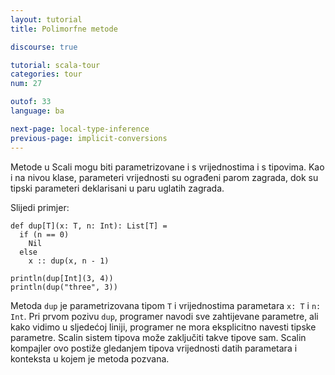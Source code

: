 ```yaml
---
layout: tutorial
title: Polimorfne metode

discourse: true

tutorial: scala-tour
categories: tour
num: 27

outof: 33
language: ba

next-page: local-type-inference
previous-page: implicit-conversions
---
```


Metode u Scali mogu biti parametrizovane i s vrijednostima i s tipovima.
Kao i na nivou klase, parameteri vrijednosti su ograđeni parom zagrada, dok su tipski parameteri deklarisani u paru uglatih zagrada.

Slijedi primjer:

    def dup[T](x: T, n: Int): List[T] =
      if (n == 0)
        Nil
      else
        x :: dup(x, n - 1)

    println(dup[Int](3, 4))
    println(dup("three", 3))

Metoda `dup` je parametrizovana tipom `T` i vrijednostima parametara `x: T` i `n: Int`.
Pri prvom pozivu `dup`, programer navodi sve zahtijevane parametre, ali kako vidimo u sljedećoj liniji,
programer ne mora eksplicitno navesti tipske parametre.
Scalin sistem tipova može zaključiti takve tipove sam.
Scalin kompajler ovo postiže gledanjem tipova vrijednosti datih parametara i konteksta u kojem je metoda pozvana.
